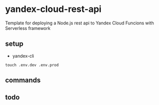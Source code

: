 # yandex-cloud-rest-api

Template for deploying a Node.js rest api to Yandex Cloud Funcions with Serverless framework

## setup

- yandex-cli

```
touch .env.dev .env.prod
```

## commands

## todo
